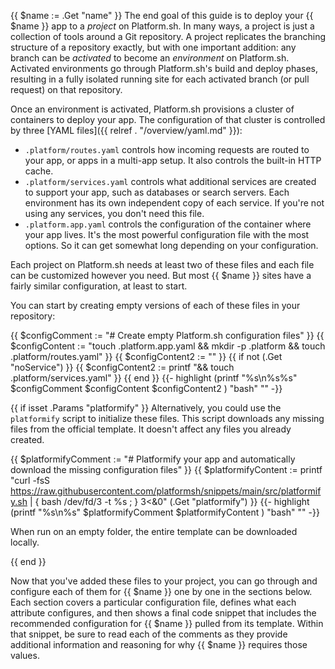 {{ $name := .Get "name" }}
The end goal of this guide is to deploy your {{ $name }} app to a *project* on Platform.sh.
In many ways, a project is just a collection of tools around a Git repository.
A project replicates the branching structure of a repository exactly, but with one important addition:
any branch can be *activated* to become an *environment* on Platform.sh.
Activated environments go through Platform.sh's build and deploy phases,
resulting in a fully isolated running site for each activated branch (or pull request) on that repository.

Once an environment is activated, Platform.sh provisions a cluster of containers to deploy your app.
The configuration of that cluster is controlled by three [YAML files]({{ relref . "/overview/yaml.md" }}):

- `.platform/routes.yaml` controls how incoming requests are routed to your app, or apps in a multi-app setup.
  It also controls the built-in HTTP cache.
- `.platform/services.yaml` controls what additional services are created to support your app,
  such as databases or search servers.
  Each environment has its own independent copy of each service.
  If you're not using any services, you don't need this file.
- `.platform.app.yaml` controls the configuration of the container where your app lives.
  It's the most powerful configuration file with the most options.
  So it can get somewhat long depending on your configuration.

Each project on Platform.sh needs at least two of these files and each file can be customized however you need.
But most {{ $name }} sites have a fairly similar configuration, at least to start.

You can start by creating empty versions of each of these files in your repository:

{{ $configComment := "# Create empty Platform.sh configuration files" }}
{{ $configContent := "touch .platform.app.yaml && mkdir -p .platform && touch .platform/routes.yaml" }}
{{ $configContent2 := "" }}
{{ if not (.Get "noService") }}
    {{ $configContent2 := printf "&& touch .platform/services.yaml" }}
{{ end }}
{{- highlight (printf "%s\n%s%s" $configComment $configContent $configContent2 ) "bash" "" -}}

{{ if isset .Params "platformify" }}
Alternatively, you could use the `platformify` script to initialize these files.
This script downloads any missing files from the official template.
It doesn't affect any files you already created.

{{ $platformifyComment := "# Platformify your app and automatically download the missing configuration files" }}
{{ $platformifyContent := printf "curl -fsS https://raw.githubusercontent.com/platformsh/snippets/main/src/platformify.sh | { bash /dev/fd/3 -t %s ; } 3<&0" (.Get "platformify") }}
{{- highlight (printf "%s\n%s" $platformifyComment $platformifyContent ) "bash" "" -}}

When run on an empty folder, the entire template can be downloaded locally.

{{ end }}

Now that you've added these files to your project,
you can go through and configure each of them for {{ $name }} one by one in the sections below.
Each section covers a particular configuration file, defines what each attribute configures,
and then shows a final code snippet that includes the recommended configuration for {{ $name }} pulled from its template.
Within that snippet, be sure to read each of the comments
as they provide additional information and reasoning for why {{ $name }} requires those values.
